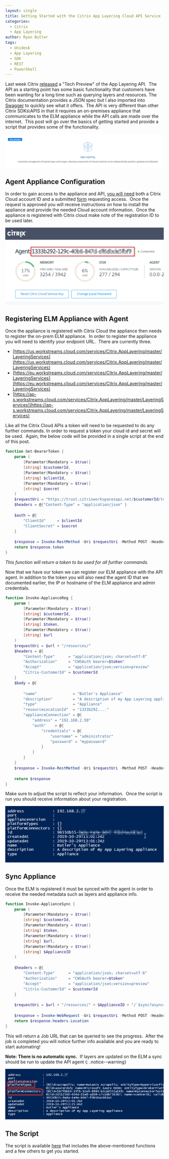 ```yaml
---
layout: single
title: Getting Started with the Citrix App Layering Cloud API Service
categories:
  - Citrix
  - App Layering
author: Ryan Butler
tags:
  - Unidesk
  - App Layering
  - SDK
  - REST
  - PowerShell
---
```


Last week Citrix [released](https://www.citrix.com/blogs/2019/10/22/improve-job-throughput-with-citrix-app-layering-automation-enhancements/) a "Tech Preview" of the App Layering API.  The API as a starting point has some basic functionality that customers have been wanting for a long time such as querying layers and resources. The Citrix documentation provides a JSON spec but I also imported into [Swagger](https://app.swaggerhub.com/apis-docs/ryan_c_butler/app-layering_layering_services_api) to quickly see what it offers.  The API is very different than other Citrix SDKs\\APIS in that it requires an on-premises appliance that communicates to the ELM appliance while the API calls are made over the internet.  This post will go over the basics of getting started and provide a script that provides some of the functionality.

![main](/assets/images/content/layeringapi/main.png)

## Agent Appliance Configuration

In order to gain access to the appliance and API, [you will need](https://developer.cloud.com/applayering/overview) both a Citrix Cloud account ID and a submitted [form](https://podio.com/webforms/23191783/1654530) requesting access.  Once the request is approved you will receive instructions on how to install the appliance and provide the needed Cloud account information.  Once the appliance is registered with Citrix cloud make note of the registration ID to be used later.

![agentid](/assets//images/content/layeringapi/agentid.png)

## Registering ELM Appliance with Agent

Once the appliance is registered with Citrix Cloud the appliance then needs to register the on-prem ELM appliance.  In order to register the appliance you will need to identify your endpoint URL.  There are currently three.

* [https://us.workstreams.cloud.com/services/Citrix.AppLayering/master/LayeringServices](https://us.workstreams.cloud.com/services/Citrix.AppLayering/master/LayeringServices)
* [https://eu.workstreams.cloud.com/services/Citrix.AppLayering/master/LayeringServices](https://eu.workstreams.cloud.com/services/Citrix.AppLayering/master/LayeringServices)
* [https://ap-s.workstreams.cloud.com/services/Citrix.AppLayering/master/LayeringServices](https://ap-s.workstreams.cloud.com/services/Citrix.AppLayering/master/LayeringServices)

Like all the Citrix Cloud APIs a token will need to be requested to do any further commands. In order to request a token your cloud id and secret will be used.  Again, the below code will be provided in a single script at the end of this post.  
  
```powershell
function Get-BearerToken {  
    param (  
        [Parameter(Mandatory = $true)]  
        [string] $customerId,  
        [Parameter(Mandatory = $true)]  
        [string] $clientId,  
        [Parameter(Mandatory = $true)]  
        [string] $secret  
    )  
    $requestUri = "https://trust.citrixworkspacesapi.net/$customerId/tokens/clients"  
    $headers = @{"Content-Type" = "application/json" }  
      
    $auth = @{  
        "ClientId"     = $clientId  
        "ClientSecret" = $secret  
    }
   
    $response = Invoke-RestMethod -Uri $requestUri -Method POST -Headers $headers -Body (ConvertTo-Json $auth)  
    return $response.token  
}
```

*This function will return a token to be used for all further commands.*

Now that we have our token we can register our ELM appliance with the API agent. In addition to the token you will also need the agent ID that we documented earlier, the IP or hostname of the ELM appliance and admin credentials.

```powershell
function Invoke-ApplianceReg {  
    param (  
        [Parameter(Mandatory = $true)]  
        [string] $customerId,  
        [Parameter(Mandatory = $true)]  
        [string] $token,  
        [Parameter(Mandatory = $true)]  
        [string] $url  
    )  
    $requestUri = $url + "/resources/"  
    $headers = @{  
        "Content-Type"      = "application/json; charset=utf-8"  
        "Authorization"     = "CWSAuth bearer=$token"  
        "Accept"            = "application/json;version=preview"  
        "Citrix-CustomerId" = $customerId  
    }  
    $body = @{
   
        "name"                = "Butler's Appliance"  
        "description"         = "A description of my App Layering appliance"  
        "type"                = "Appliance"  
        "resourceLocationId"  = "1333b292...."  
        "applianceConnection" = @{  
            "address" = "192.168.2.50"  
            "auth"    = @{  
                "credentials" = @{  
                    "username" = "administrator"  
                    "password" = "mypassword"  
                }  
            }  
        }  
    }  
    $response = Invoke-RestMethod -Uri $requestUri -Method POST -Headers $headers -Body ($body | ConvertTo-Json -Depth 5)
   
    return $response  
}
```

Make sure to adjust the script to reflect your information.  Once the script is run you should receive information about your registration.

![appliance](/assets/images/content/layeringapi/appliance.png)

## Sync Appliance

Once the ELM is registered it must be synced with the agent in order to receive the needed metadata such as layers and appliance info.

```powershell
function Invoke-ApplianceSync {  
    param (  
        [Parameter(Mandatory = $true)]  
        [string] $customerId,  
        [Parameter(Mandatory = $true)]  
        [string] $token,  
        [Parameter(Mandatory = $true)]  
        [string] $url,  
        [Parameter(Mandatory = $true)]  
        [string] $ApplianceID  
    )  
      
    $headers = @{  
        "Content-Type"      = "application/json; charset=utf-8"  
        "Authorization"     = "CWSAuth bearer=$token"  
        "Accept"            = "application/json;version=preview"  
        "Citrix-CustomerId" = $customerId  
    }
   
    $requestUri = $url + "/resources/" + $ApplianceID + "/`$sync?async=true"
   
    $response = Invoke-WebRequest -Uri $requestUri -Method POST -Headers $headers  
    return $response.headers.Location  
}
```

This will return a Job URL that can be queried to see the progress.  After the job is completed you will notice further info available and you are ready to start automating!

**Note: There is no automatic sync.**  If layers are updated on the ELM a sync should be run to update the API agent
{: .notice--warning}

![appliancemore](/assets/images/content/layeringapi/appliancemore.png)

## The Script

The script is available [here](https://github.com/ryancbutler/Citrix/tree/master/Cloud%20API%20Service) that includes the above-mentioned functions and a few others to get you started.